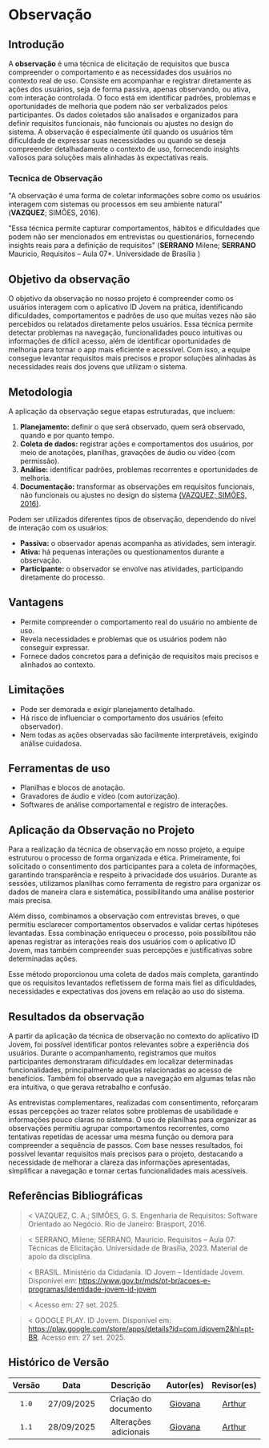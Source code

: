 # Observação

## Introdução

A **observação** é uma técnica de elicitação de requisitos que busca compreender o comportamento e as necessidades dos usuários no contexto real de uso. Consiste em acompanhar e registrar diretamente as ações dos usuários, seja de forma passiva, apenas observando, ou ativa, com interação controlada. O foco está em identificar padrões, problemas e oportunidades de melhoria que podem não ser verbalizados pelos participantes. Os dados coletados são analisados e organizados para definir requisitos funcionais, não funcionais ou ajustes no design do sistema. A observação é especialmente útil quando os usuários têm dificuldade de expressar suas necessidades ou quando se deseja compreender detalhadamente o contexto de uso, fornecendo insights valiosos para soluções mais alinhadas às expectativas reais.

### Tecnica de Observação 
"A observação é uma forma de coletar informações sobre como os usuários interagem com sistemas ou processos em seu ambiente natural" (**VAZQUEZ**; SIMÕES, 2016).

"Essa técnica permite capturar comportamentos, hábitos e dificuldades que podem não ser mencionados em entrevistas ou questionários, fornecendo insights reais para a definição de requisitos" (**SERRANO** Milene; **SERRANO** Mauricio, Requisitos – Aula 07*. Universidade de Brasília )

## Objetivo da observação

O objetivo da observação no nosso projeto é compreender como os usuários interagem com o aplicativo ID Jovem na prática, identificando dificuldades, comportamentos e padrões de uso que muitas vezes não são percebidos ou relatados diretamente pelos usuários. Essa técnica permite detectar problemas na navegação, funcionalidades pouco intuitivas ou informações de difícil acesso, além de identificar oportunidades de melhoria para tornar o app mais eficiente e acessível. Com isso, a equipe consegue levantar requisitos mais precisos e propor soluções alinhadas às necessidades reais dos jovens que utilizam o sistema.

## Metodologia 

A aplicação da observação segue etapas estruturadas, que incluem:  

1. **Planejamento:** definir o que será observado, quem será observado, quando e por quanto tempo.  
2. **Coleta de dados:** registrar ações e comportamentos dos usuários, por meio de anotações, planilhas, gravações de áudio ou vídeo (com permissão).  
3. **Análise:** identificar padrões, problemas recorrentes e oportunidades de melhoria.  
4. **Documentação:** transformar as observações em requisitos funcionais, não funcionais ou ajustes no design do sistema [(VAZQUEZ; SIMÕES, 2016)](#anchor_2).  

Podem ser utilizados diferentes tipos de observação, dependendo do nível de interação com os usuários:  

- **Passiva:** o observador apenas acompanha as atividades, sem interagir.  
- **Ativa:** há pequenas interações ou questionamentos durante a observação.  
- **Participante:** o observador se envolve nas atividades, participando diretamente do processo.


## **Vantagens**  

- Permite compreender o comportamento real do usuário no ambiente de uso.  
- Revela necessidades e problemas que os usuários podem não conseguir expressar.  
- Fornece dados concretos para a definição de requisitos mais precisos e alinhados ao contexto. 

## **Limitações** 

- Pode ser demorada e exigir planejamento detalhado.  
- Há risco de influenciar o comportamento dos usuários (efeito observador).  
- Nem todas as ações observadas são facilmente interpretáveis, exigindo análise cuidadosa.

## Ferramentas de uso 

- Planilhas e blocos de anotação.  
- Gravadores de áudio e vídeo (com autorização).  
- Softwares de análise comportamental e registro de interações.

## Aplicação da Observação no Projeto

Para a realização da técnica de observação em nosso projeto, a equipe estruturou o processo de forma organizada e ética. Primeiramente, foi solicitado o consentimento dos participantes para a coleta de informações, garantindo transparência e respeito à privacidade dos usuários. Durante as sessões, utilizamos planilhas como ferramenta de registro para organizar os dados de maneira clara e sistemática, possibilitando uma análise posterior mais precisa.

Além disso, combinamos a observação com entrevistas breves, o que permitiu esclarecer comportamentos observados e validar certas hipóteses levantadas. Essa combinação enriqueceu o processo, pois possibilitou não apenas registrar as interações reais dos usuários com o aplicativo ID Jovem, mas também compreender suas percepções e justificativas sobre determinadas ações.

Esse método proporcionou uma coleta de dados mais completa, garantindo que os requisitos levantados refletissem de forma mais fiel as dificuldades, necessidades e expectativas dos jovens em relação ao uso do sistema.

## Resultados da observação

A partir da aplicação da técnica de observação no contexto do aplicativo ID Jovem, foi possível identificar pontos relevantes sobre a experiência dos usuários. Durante o acompanhamento, registramos que muitos participantes demonstraram dificuldades em localizar determinadas funcionalidades, principalmente aquelas relacionadas ao acesso de benefícios. Também foi observado que a navegação em algumas telas não era intuitiva, o que gerava retrabalho e confusão.

As entrevistas complementares, realizadas com consentimento, reforçaram essas percepções ao trazer relatos sobre problemas de usabilidade e informações pouco claras no sistema. O uso de planilhas para organizar as observações permitiu agrupar comportamentos recorrentes, como tentativas repetidas de acessar uma mesma função ou demora para compreender a sequência de passos. Com base nesses resultados, foi possível levantar requisitos mais precisos para o projeto, destacando a necessidade de melhorar a clareza das informações apresentadas, simplificar a navegação e tornar certas funcionalidades mais acessíveis. 

## Referências Bibliográficas

>< VAZQUEZ, C. A.; SIMÕES, G. S. Engenharia de Requisitos: Software Orientado ao Negócio. Rio de Janeiro: Brasport, 2016.

>< SERRANO, Milene; SERRANO, Mauricio. Requisitos – Aula 07: Técnicas de Elicitação. Universidade de Brasília, 2023. Material de apoio da disciplina.

>< BRASIL. Ministério da Cidadania. ID Jovem – Identidade Jovem. Disponível em: https://www.gov.br/mds/pt-br/acoes-e-programas/identidade-jovem-id-jovem

>< Acesso em: 27 set. 2025.

>< GOOGLE PLAY. ID Jovem. Disponível em: https://play.google.com/store/apps/details?id=com.idjovem2&hl=pt-BR. Acesso em: 27 set. 2025.

## Histórico de Versão

| Versão |    Data    |      Descrição       |                        Autor(es)                        |                       Revisor(es)                       |
| :----: | :--------: | :------------------: | :-----------------------------------------------------: | :-----------------------------------------------------: |
| `1.0`  | 27/09/2025 | Criação do documento | [Giovana](https://github.com/GiovanaFontesS) | [Arthur](https://github.com/) |
| `1.1`  | 28/09/2025 | Alterações adicionais | [Giovana](https://github.com/GiovanaFontesS) | [Arthur](https://github.com/) |
